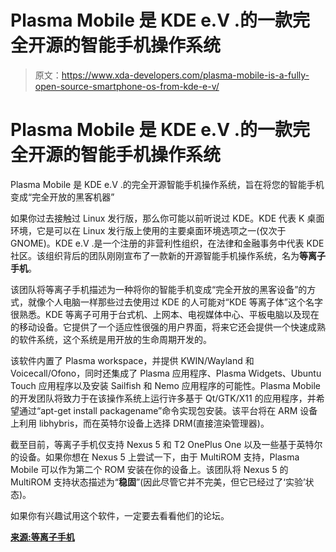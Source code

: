 # Plasma Mobile 是 KDE e.V .的一款完全开源的智能手机操作系统

> 原文：<https://www.xda-developers.com/plasma-mobile-is-a-fully-open-source-smartphone-os-from-kde-e-v/>

# Plasma Mobile 是 KDE e.V .的一款完全开源的智能手机操作系统

Plasma Mobile 是 KDE e.V .的完全开源智能手机操作系统，旨在将您的智能手机变成“完全开放的黑客机器”

如果你过去接触过 Linux 发行版，那么你可能以前听说过 KDE。KDE 代表 K 桌面环境，它是可以在 Linux 发行版上使用的主要桌面环境选项之一(仅次于 GNOME)。KDE e.V .是一个注册的非营利性组织，在法律和金融事务中代表 KDE 社区。该组织背后的团队刚刚宣布了一款新的开源智能手机操作系统，名为**等离子手机**。

该团队将等离子手机描述为一种将你的智能手机变成“完全开放的黑客设备”的方式，就像个人电脑一样那些过去使用过 KDE 的人可能对“KDE 等离子体”这个名字很熟悉。KDE 等离子可用于台式机、上网本、电视媒体中心、平板电脑以及现在的移动设备。它提供了一个适应性很强的用户界面，将来它还会提供一个快速成熟的软件系统，这个系统是用开放的生命周期开发的。

该软件内置了 Plasma workspace，并提供 KWIN/Wayland 和 Voicecall/Ofono，同时还集成了 Plasma 应用程序、Plasma Widgets、Ubuntu Touch 应用程序以及安装 Sailfish 和 Nemo 应用程序的可能性。Plasma Mobile 的开发团队将致力于在该操作系统上运行许多基于 Qt/GTK/X11 的应用程序，并希望通过“apt-get install packagename”命令实现包安装。该平台将在 ARM 设备上利用 libhybris，而在英特尔设备上选择 DRM(直接渲染管理器)。

截至目前，等离子手机仅支持 Nexus 5 和 T2 OnePlus One 以及一些基于英特尔的设备。如果你想在 Nexus 5 上尝试一下，由于 MultiROM 支持，Plasma Mobile 可以作为第二个 ROM 安装在你的设备上。该团队将 Nexus 5 的 MultiROM 支持状态描述为“**稳固**”(因此尽管它并不完美，但它已经过了‘实验’状态)。

如果你有兴趣试用这个软件，一定要去看看他们的论坛。

[**来源:等离子手机**](https://plasma-mobile.org/)